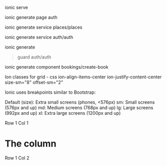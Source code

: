 ionic serve

ionic generate page auth

ionic generate service places/places

ionic generate service auth/auth

<!-- guard creation -->

ionic generate

> guard
> auth/auth

<!-- modal -->

ionic generate component bookings/create-book

Ion classes for grid - css
ion-align-items-center ion-justify-content-center
size-sm="8"
offset-sm="2"

Ionic uses breakpoints similar to Bootstrap:

Default (size): Extra small screens (phones, <576px)
sm: Small screens (576px and up)
md: Medium screens (768px and up)
lg: Large screens (992px and up)
xl: Extra large screens (1200px and up)

<ion-content>
  <ion-grid class="ion-no-padding">
    <ion-row class="ion-align-items-center ion-justify-content-center">
      <ion-col size="10" size-sm="4" size-md="2" offset-sm="2" offset-md="">Row 1 Col 1</ion-col>
      <ion-col size="2" size-sm="4" size-md="3">
        <ion-card>
          <ion-card-content>
            <h1>The column</h1>
            <p>Row 1 Col 2</p>
          </ion-card-content>
        </ion-card>
      </ion-col>
    </ion-row>
  </ion-grid>
</ion-content>

